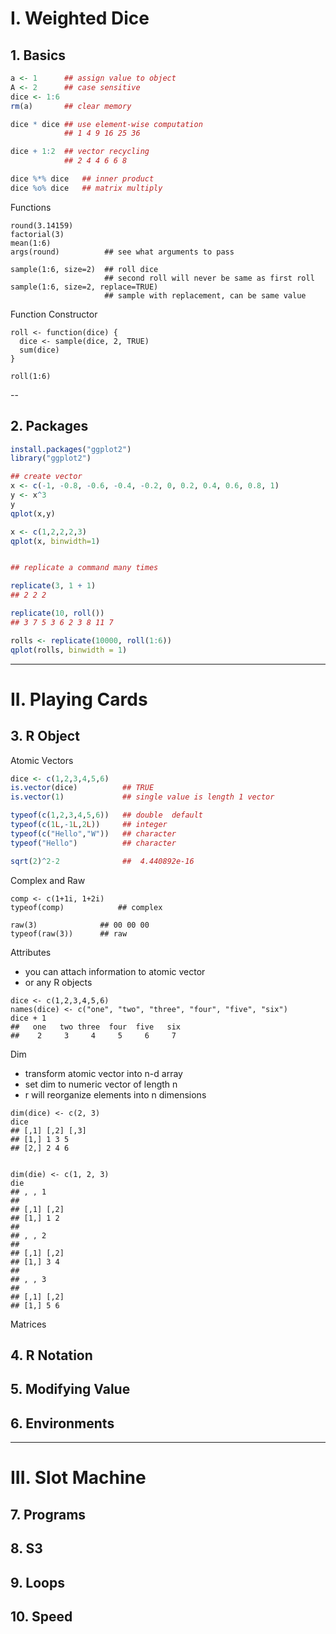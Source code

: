 
# I. Weighted Dice

## 1. Basics

```r
a <- 1      ## assign value to object
A <- 2      ## case sensitive
dice <- 1:6
rm(a)       ## clear memory

dice * dice ## use element-wise computation
            ## 1 4 9 16 25 36

dice + 1:2  ## vector recycling
            ## 2 4 4 6 6 8

dice %*% dice   ## inner product
dice %o% dice   ## matrix multiply
```

Functions
```
round(3.14159)
factorial(3)
mean(1:6)
args(round)          ## see what arguments to pass

sample(1:6, size=2)  ## roll dice
                     ## second roll will never be same as first roll
sample(1:6, size=2, replace=TRUE)
                     ## sample with replacement, can be same value
```

Function Constructor
```
roll <- function(dice) {
  dice <- sample(dice, 2, TRUE)
  sum(dice)
}

roll(1:6)
```
--

## 2. Packages

```r
install.packages("ggplot2")
library("ggplot2")

## create vector
x <- c(-1, -0.8, -0.6, -0.4, -0.2, 0, 0.2, 0.4, 0.6, 0.8, 1)
y <- x^3
y
qplot(x,y)

x <- c(1,2,2,2,3)
qplot(x, binwidth=1)


## replicate a command many times

replicate(3, 1 + 1)
## 2 2 2

replicate(10, roll())
## 3 7 5 3 6 2 3 8 11 7

rolls <- replicate(10000, roll(1:6))
qplot(rolls, binwidth = 1)
```

---------------------------------------------------------------
# II. Playing Cards
## 3. R Object

 Atomic Vectors

```r
dice <- c(1,2,3,4,5,6)
is.vector(dice)          ## TRUE
is.vector(1)             ## single value is length 1 vector

typeof(c(1,2,3,4,5,6))   ## double  default
typeof(c(1L,-1L,2L))     ## integer
typeof(c("Hello","W"))   ## character
typeof("Hello")          ## character

sqrt(2)^2-2              ##  4.440892e-16
```

Complex and Raw
```
comp <- c(1+1i, 1+2i)
typeof(comp)            ## complex

raw(3)              ## 00 00 00
typeof(raw(3))      ## raw
```


Attributes
- you can attach information to atomic vector
- or any R objects

```
dice <- c(1,2,3,4,5,6)
names(dice) <- c("one", "two", "three", "four", "five", "six")
dice + 1
##   one   two three  four  five   six
##    2     3     4     5     6     7
```



Dim
- transform atomic vector into n-d array
- set dim to numeric vector of length n
- r will reorganize elements into n dimensions

```
dim(dice) <- c(2, 3)
dice
## [,1] [,2] [,3]
## [1,] 1 3 5
## [2,] 2 4 6


dim(die) <- c(1, 2, 3)
die
## , , 1
##
## [,1] [,2]
## [1,] 1 2
##
## , , 2
##
## [,1] [,2]
## [1,] 3 4
##
## , , 3
##
## [,1] [,2]
## [1,] 5 6
```


Matrices


## 4. R Notation
## 5. Modifying Value
## 6. Environments


---------------------------------------------------------------

# III. Slot Machine
## 7. Programs

## 8. S3

## 9. Loops

## 10. Speed
